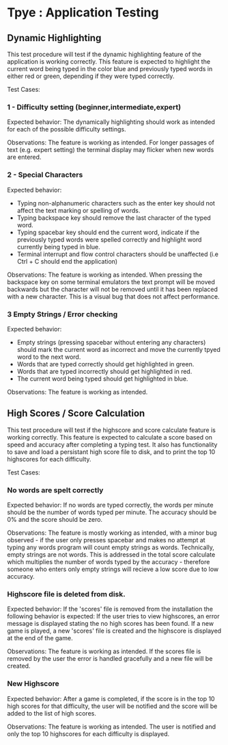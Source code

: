 # Tpye : Application Testing 

## Dynamic Highlighting 

This test procedure will test if the dynamic highlighting feature of the application is working correctly. This feature is expected to highlight the current word being typed in the color blue and previously typed words in either red or green, depending if they were typed correctly. 

Test Cases: 

### 1 - Difficulty setting (beginner,intermediate,expert)

Expected behavior: The dynamically highlighting should work as intended for each of the possible difficulty settings.

Observations: The feature is working as intended. For longer passages of text (e.g. expert setting) the terminal display may flicker when new words are entered.  

### 2 - Special Characters

Expected behavior: 
- Typing non-alphanumeric characters such as the enter key should not affect the text marking or spelling of words.
- Typing backspace key should remove the last character of the typed word.
- Typing spacebar key should end the current word, indicate if the previously typed words were spelled correctly and highlight word currently being typed in blue.
- Terminal interrupt and flow control characters should be unaffected (i.e Ctrl + C should end the application)

Observations: The feature is working as intended. When pressing the backspace key on some terminal emulators the text prompt will be moved backwards but the character will not be removed until it has been replaced with a new character. This is a visual bug that does not affect performance.

### 3 Empty Strings / Error checking 

Expected behavior: 

- Empty strings (pressing spacebar without entering any characters) should mark the current word as incorrect and move the currently tpyed word to the next word.
- Words that are typed correctly should get highlighted in green. 
- Words that are typed incorrectly should get highlighted in red.
- The current word being typed should get highlighted in blue.

Observations: The feature is working as intended.

## High Scores / Score Calculation

This test procedure will test if the highscore and score calculate feature is working correctly. This feature is expected to calculate a score based on speed and accuracy after completing a typing test. It also has functionality to save and load a persistant high score file to disk, and to print the top 10 highscores for each difficulty.

Test Cases:

### No words are spelt correctly

Expected behavior: If no words are typed correctly, the words per minute should be the number of words typed per minute. The accuracy should be 0% and the score should be zero.

Observations: The feature is mostly working as intended, with a minor bug observed - if the user only presses spacebar and makes no attempt at typing any words program will count empty strings as words. Technically, empty strings are not words. This is addressed in the total score calculate which multiplies the number of words typed by the accuracy - therefore someone who enters only empty strings will recieve a low score due to low accuracy.  

### Highscore file is deleted from disk. 
Expected behavior: 
If the 'scores' file is removed from the installation the following behavior is expected: 
If the user tries to view highscores, an error message is displayed stating the no high scores has been found. 
If a new game is played, a new 'scores' file is created and the highscore is displayed at the end of the game. 

Observations: The feature is working as intended. If the scores file is removed by the user the error is handled gracefully and a new file will be created. 

### New Highscore

Expected behavior: 
After a game is completed, if the score is in the top 10 high scores for that difficulty, the user will be notified and the score will be added to the list of high scores.

Observations: The feature is working as intended. The user is notified and only the top 10 highscores for each difficulty is displayed. 
